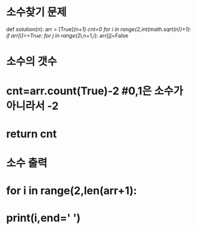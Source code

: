 # 소수찾기 문제


 def solution(n):
     arr = [True]*(n+1)
     cnt=0
     for i in range(2,int(math.sqrt(n))+1):
         if arr[i]==True:
             for j in range(2*i,n+1,i):
                 arr[j]=False

#     소수의 갯수
#     cnt=arr.count(True)-2 #0,1은 소수가 아니라서 -2
#     return cnt

#    소수 출력
#    for i in range(2,len(arr+1):
#         print(i,end=' ')

